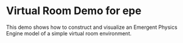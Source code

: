 # Virtual Room Demo for epe

This demo shows how to construct and visualize an Emergent Physics Engine model of a simple virtual room environment.


